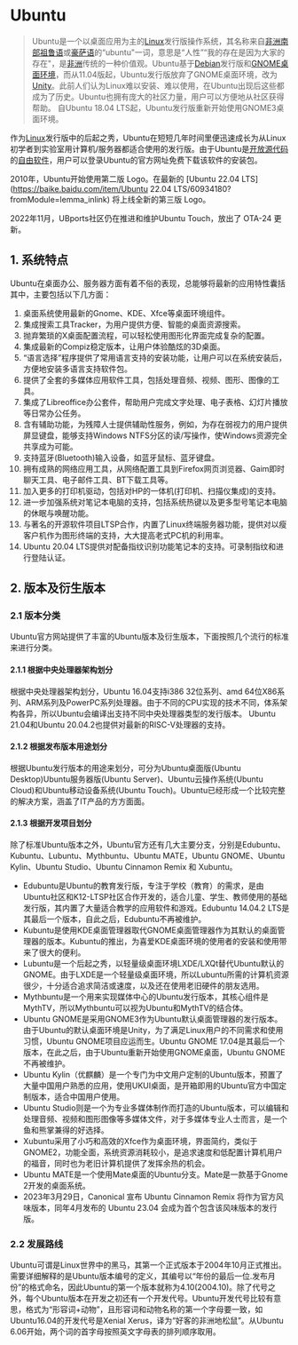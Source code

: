# Ubuntu

> Ubuntu是一个以桌面应用为主的[Linux](https://baike.baidu.com/item/Linux/27050?fromModule=lemma_inlink)发行版操作系统，其名称来自[非洲南部](https://baike.baidu.com/item/非洲南部/5647429?fromModule=lemma_inlink)[祖鲁语](https://baike.baidu.com/item/祖鲁语/7274976?fromModule=lemma_inlink)或[豪萨语](https://baike.baidu.com/item/豪萨语/2002173?fromModule=lemma_inlink)的“ubuntu"一词，意思是“人性”“我的存在是因为大家的存在"，是[非洲](https://baike.baidu.com/item/非洲/81619?fromModule=lemma_inlink)传统的一种价值观。Ubuntu基于[Debian](https://baike.baidu.com/item/Debian/748667?fromModule=lemma_inlink)发行版和[GNOME](https://baike.baidu.com/item/GNOME/5105879?fromModule=lemma_inlink)[桌面环境](https://baike.baidu.com/item/桌面环境/3373875?fromModule=lemma_inlink)，而从11.04版起，Ubuntu发行版放弃了GNOME桌面环境，改为[Unity](https://baike.baidu.com/item/Unity/5779064?fromModule=lemma_inlink)。此前人们认为Linux难以安装、难以使用，在Ubuntu出现后这些都成为了历史。Ubuntu也拥有庞大的社区力量，用户可以方便地从社区获得帮助。 自Ubuntu 18.04 LTS起，Ubuntu发行版重新开始使用GNOME3桌面环境。

作为[Linux](https://baike.baidu.com/item/Linux/27050?fromModule=lemma_inlink)发行版中的后起之秀，Ubuntu在短短几年时间里便迅速成长为从Linux初学者到实验室用计算机/服务器都适合使用的发行版。由于Ubuntu是[开放源代码](https://baike.baidu.com/item/开放源代码/114160?fromModule=lemma_inlink)的[自由软件](https://baike.baidu.com/item/自由软件/405190?fromModule=lemma_inlink)，用户可以登录Ubuntu的官方网址免费下载该软件的安装包。

2010年，Ubuntu开始使用第二版 Logo。在最新的 [Ubuntu 22.04 LTS](https://baike.baidu.com/item/Ubuntu 22.04 LTS/60934180?fromModule=lemma_inlink) 将上线全新的第三版 Logo。

2022年11月，UBports社区仍在推进和维护Ubuntu Touch，放出了 OTA-24 更新。

## 1. 系统特点

Ubuntu在桌面办公、服务器方面有着不俗的表现，总能够将最新的应用特性囊括其中，主要包括以下几方面：

1.  桌面系统使用最新的Gnome、KDE、Xfce等桌面环境组件。
2. 集成搜索工具Tracker，为用户提供方便、智能的桌面资源搜索。
3. 抛弃繁琐的X桌面配置流程，可以轻松使用图形化界面完成复杂的配置。
4. 集成最新的Compiz稳定版本，让用户体验酷炫的3D桌面。
5. “语言选择”程序提供了常用语言支持的安装功能，让用户可以在系统安装后，方便地安装多语言支持软件包。
6. 提供了全套的多媒体应用软件工具，包括处理音频、视频、图形、图像的工具。
7. 集成了Libreoffice办公套件，帮助用户完成文字处理、电子表格、幻灯片播放等日常办公任务。
8. 含有辅助功能，为残障人士提供辅助性服务，例如，为存在弱视力的用户提供屏显键盘，能够支持Windows NTFS分区的读/写操作，使Windows资源完全共享成为可能。
9. 支持蓝牙(Bluetooth)输入设备，如蓝牙鼠标、蓝牙键盘。
10. 拥有成熟的网络应用工具，从网络配置工具到Firefox网页浏览器、Gaim即时聊天工具、电子邮件工具、BT下载工具等。
11. 加入更多的打印机驱动，包括对HP的一体机(打印机、扫描仪集成)的支持。
12. 进一步加强系统对笔记本电脑的支持，包括系统热键以及更多型号笔记本电脑的休眠与唤醒功能。
13. 与著名的开源软件项目LTSP合作，内置了Linux终端服务器功能，提供对以瘦客户机作为图形终端的支持，大大提高老式PC机的利用率。
14. Ubuntu 20.04 LTS提供对配备指纹识别功能笔记本的支持。可录制指纹和进行登陆认证。

## 2. 版本及衍生版本

### 2.1 版本分类

Ubuntu官方网站提供了丰富的Ubuntu版本及衍生版本，下面按照几个流行的标准来进行分类。

#### 2.1.1 根据中央处理器架构划分

根据中央处理器架构划分，Ubuntu 16.04支持i386 32位系列、amd 64位X86系列、ARM系列及PowerPC系列处理器。由于不同的CPU实现的技术不同，体系架构各异，所以Ubuntu会编译出支持不同中央处理器类型的发行版本。
Ubuntu 21.04和Ubuntu 20.04.2也提供对最新的RISC-V处理器的支持。

#### 2.1.2 根据发布版本用途划分

根据Ubuntu发行版本的用途来划分，可分为Ubuntu桌面版(Ubuntu Desktop)Ubuntu服务器版(Ubuntu Server)、Ubuntu云操作系统(Ubuntu Cloud)和Ubuntu移动设备系统(Ubuntu Touch)。Ubuntu已经形成一个比较完整的解决方案，涵盖了IT产品的方方面面。

#### 2.1.3 根据开发项目划分

除了标准Ubuntu版本之外，Ubuntu官方还有几大主要分支，分别是Edubuntu、Kubuntu、Lubuntu、Mythbuntu、Ubuntu MATE，Ubuntu GNOME、Ubuntu Kylin、Ubuntu Studio、Ubuntu Cinnamon Remix 和 Xubuntu。

- Edubuntu是Ubuntu的教育发行版，专注于学校（教育）的需求，是由Ubuntu社区和K12-LTSP社区合作开发的，适合儿童、学生、教师使用的基础发行版，其内置了大量适合教学的应用软件和游戏。Edubuntu 14.04.2 LTS是其最后一个版本，自此之后，Edubuntu不再被维护。 
- Kubuntu是使用KDE桌面管理器取代GNOME桌面管理器作为其默认的桌面管理器的版本。Kubuntu的推出，为喜爱KDE桌面环境的使用者的安装和使用带来了很大的便利。
- Lubuntu是一个后起之秀，以轻量级桌面环境LXDE/LXQt替代Ubuntu默认的GNOME。由于LXDE是一个轻量级桌面环境，所以Lubuntu所需的计算机资源很少，十分适合追求简洁或速度，以及还在使用老旧硬件的朋友选用。
- Mythbuntu是一个用来实现媒体中心的Ubuntu发行版本，其核心组件是MythTV，所以Mythbuntu可以视为Ubuntu和MythTV的结合体。
- Ubuntu GNOME是采用GNOME3作为Ubuntu默认桌面管理器的发行版本。由于Ubuntu的默认桌面环境是Unity，为了满足Linux用户的不同需求和使用习惯，Ubuntu GNOME项目应运而生。Ubuntu GNOME 17.04是其最后一个版本，在此之后，由于Ubuntu重新开始使用GNOME桌面，Ubuntu GNOME不再被维护。
- Ubuntu Kylin（优麒麟）是一个专门为中文用户定制的Ubuntu版本，预置了大量中国用户熟悉的应用，使用UKUI桌面，是开箱即用的Ubuntu官方中国定制版本，适合中国用户使用。
- Ubuntu Studio则是一个为专业多媒体制作而打造的Ubuntu版本，可以编辑和处理音频、视频和图形图像等多媒体文件，对于多媒体专业人士而言，是一个鱼和熊掌兼得的好选择。
- Xubuntu采用了小巧和高效的Xfce作为桌面环境，界面简约，类似于GNOME2，功能全面，系统资源消耗较小，是追求速度和低配置计算机用户的福音，同时也为老旧计算机提供了发挥余热的机会。
- Ubuntu MATE是一个使用Mate桌面的Ubuntu分支。Mate是一款基于Gnome 2开发的桌面系统。
- 2023年3月29日，Canonical 宣布 Ubuntu Cinnamon Remix 将作为官方风味版本，同年4月发布的 Ubuntu 23.04 会成为首个包含该风味版本的发行版。

### 2.2 发展路线

Ubuntu可谓是Linux世界中的黑马，其第一个正式版本于2004年10月正式推出。需要详细解释的是Ubuntu版本编号的定义，其编号以“年份的最后一位.发布月份”的格式命名，因此Ubuntu的第一个版本就称为4.10(2004.10)。除了代号之外，每个Ubuntu版本在开发之初还有一个开发代号。Ubuntu开发代号比较有意思，格式为“形容词+动物”，且形容词和动物名称的第一个字母要一致，如Ubuntu16.04的开发代号是Xenial Xerus，译为“好客的非洲地松鼠”。从Ubuntu 6.06开始，两个词的首字母按照英文字母表的排列顺序取用。